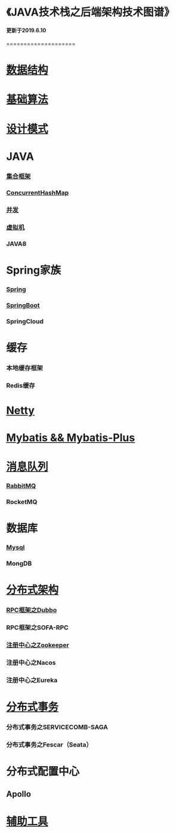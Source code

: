# 《JAVA技术栈之后端架构技术图谱》

#### 更新于2019.6.10

====================

# [数据结构](http://luckylau.tech/tags/数据结构/)

# [基础算法](https://github.com/Luckylau/my-algorithm-training)

# [设计模式](http://luckylau.tech/tags/设计模式/)

# JAVA

###       [集合框架](http://luckylau.tech/2017/05/16/你懂java吗-5/)

###       [ConcurrentHashMap](http://luckylau.tech/2018/06/06/concurrentHashmap的设计之美/)

###       [并发](http://luckylau.tech/tags/java并发编程/)

###       [虚拟机](http://luckylau.tech/tags/java虚拟机/)

###       JAVA8

# Spring家族

###               [Spring](http://luckylau.tech/tags/Spring/)

###               [SpringBoot](http://luckylau.tech/tags/SpringBoot/)

###               SpringCloud

# 缓存

###                     本地缓存框架

###                     Redis缓存

#          [Netty](http://luckylau.tech/tags/Netty/)

#                     [Mybatis && Mybatis-Plus](http://luckylau.tech/tags/Mybatis/)

#          [消息队列](http://luckylau.tech/categories/消息中间件/)

###                     [RabbitMQ](http://luckylau.tech/tags/rabbitmq/)

###                     RocketMQ

# 数据库

###          [Mysql](http://luckylau.tech/tags/MySql/)

###          MongDB

# [分布式架构](http://luckylau.tech/categories/分布式架构/)

###                [RPC框架之Dubbo](http://luckylau.tech/tags/Dubbo/)

###                RPC框架之SOFA-RPC

###                   [注册中心之Zookeeper](http://luckylau.tech/tags/Zookeeper/)

###                   注册中心之Nacos

###                   注册中心之Eureka

#          [分布式事务](http://luckylau.tech/2018/03/12/分布式系统基础理论-2/)

###                   分布式事务之SERVICECOMB-SAGA

###                   分布式事务之Fescar（Seata）

#         分布式配置中心

##                   Apollo

# [辅助工具](http://luckylau.tech/2018/02/27/开发常用工具/)
